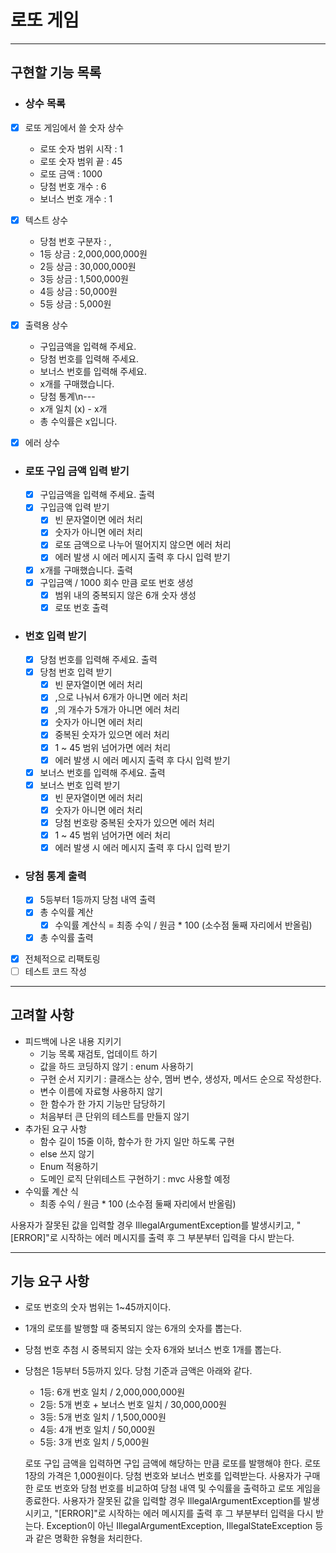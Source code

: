 # 로또 게임
*****
## 구현할 기능 목록

- ### 상수 목록
- [x] 로또 게임에서 쓸 숫자 상수
  - 로또 숫자 범위 시작 : 1
  - 로또 숫자 범위 끝 : 45
  - 로또 금액 : 1000
  - 당첨 번호 개수 : 6
  - 보너스 번호 개수 : 1


- [x] 텍스트 상수 
  - 당첨 번호 구분자 : ,
  - 1등 상금 : 2,000,000,000원
  - 2등 상금 : 30,000,000원
  - 3등 상금 : 1,500,000원
  - 4등 상금 : 50,000원
  - 5등 상금 : 5,000원
  
 
- [x] 출력용 상수
  - 구입금액을 입력해 주세요.
  - 당첨 번호를 입력해 주세요.
  - 보너스 번호를 입력해 주세요.
  - x개를 구매했습니다.
  - 당첨 통계\n---
  - x개 일치 (x) - x개
  - 총 수익률은 x입니다.
  

- [x] 에러 상수


- ### 로또 구입 금액 입력 받기
    - [x] 구입금액을 입력해 주세요. 출력
    - [x] 구입금액 입력 받기
        - [x] 빈 문자열이면 에러 처리
        - [x] 숫자가 아니면 에러 처리
        - [x] 로또 금액으로 나누어 떨어지지 않으면 에러 처리
        - [x] 에러 발생 시 에러 메시지 출력 후 다시 입력 받기
    - [x] x개를 구매했습니다. 출력
    - [x] 구입금액 / 1000 회수 만큼 로또 번호 생성
      - [x] 범위 내의 중복되지 않은 6개 숫자 생성
      - [x] 로또 번호 출력

- ### 번호 입력 받기
    - [x] 당첨 번호를 입력해 주세요. 출력
    - [x] 당첨 번호 입력 받기
      - [x] 빈 문자열이면 에러 처리
      - [x] ,으로 나눠서 6개가 아니면 에러 처리
      - [x] ,의 개수가 5개가 아니면 에러 처리
      - [x] 숫자가 아니면 에러 처리
      - [x] 중복된 숫자가 있으면 에러 처리
      - [x] 1 ~ 45 범위 넘어가면 에러 처리
      - [x] 에러 발생 시 에러 메시지 출력 후 다시 입력 받기
    - [x] 보너스 번호를 입력해 주세요. 출력
    - [x] 보너스 번호 입력 받기
      - [x] 빈 문자열이면 에러 처리
      - [x] 숫자가 아니면 에러 처리
      - [x] 당첨 번호랑 중복된 숫자가 있으면 에러 처리
      - [x] 1 ~ 45 범위 넘어가면 에러 처리
      - [x] 에러 발생 시 에러 메시지 출력 후 다시 입력 받기

- ### 당첨 통계 출력
    - [x] 5등부터 1등까지 당첨 내역 출력
    - [x] 총 수익률 계산
      - [x] 수익률 계산식 = 최종 수익 / 원금 * 100 (소수점 둘째 자리에서 반올림)
    - [x] 총 수익률 출력

- [x] 전체적으로 리팩토링
- [ ] 테스트 코드 작성
****

## 고려할 사항

- 피드백에 나온 내용 지키기
  - 기능 목록 재검토, 업데이트 하기
  - 값을 하드 코딩하지 않기 : enum 사용하기
  - 구현 순서 지키기 : 클래스는 상수, 멤버 변수, 생성자, 메서드 순으로 작성한다.
  - 변수 이름에 자료형 사용하지 않기
  - 한 함수가 한 가지 기능만 담당하기
  - 처음부터 큰 단위의 테스트를 만들지 않기
- 추가된 요구 사항
  - 함수 길이 15줄 이하, 함수가 한 가지 일만 하도록 구현
  - else 쓰지 않기
  - Enum 적용하기
  - 도메인 로직 단위테스트 구현하기 : mvc 사용할 예정
- 수익률 계산 식
  - 최종 수익 / 원금 * 100 (소수점 둘째 자리에서 반올림)


사용자가 잘못된 값을 입력할 경우 IllegalArgumentException를 발생시키고, 
"[ERROR]"로 시작하는 에러 메시지를 출력 후 그 부분부터 입력을 다시 받는다.

****

## 기능 요구 사항

- 로또 번호의 숫자 범위는 1~45까지이다.
- 1개의 로또를 발행할 때 중복되지 않는 6개의 숫자를 뽑는다.
- 당첨 번호 추첨 시 중복되지 않는 숫자 6개와 보너스 번호 1개를 뽑는다.
- 당첨은 1등부터 5등까지 있다. 당첨 기준과 금액은 아래와 같다.
    - 1등: 6개 번호 일치 / 2,000,000,000원
    - 2등: 5개 번호 + 보너스 번호 일치 / 30,000,000원
    - 3등: 5개 번호 일치 / 1,500,000원
    - 4등: 4개 번호 일치 / 50,000원
    - 5등: 3개 번호 일치 / 5,000원


  로또 구입 금액을 입력하면 구입 금액에 해당하는 만큼 로또를 발행해야 한다.
  로또 1장의 가격은 1,000원이다.
  당첨 번호와 보너스 번호를 입력받는다.
  사용자가 구매한 로또 번호와 당첨 번호를 비교하여 당첨 내역 및 수익률을 출력하고 로또 게임을 종료한다.
  사용자가 잘못된 값을 입력할 경우 IllegalArgumentException를 발생시키고, "[ERROR]"로 시작하는 에러 메시지를 출력 후 그 부분부터 입력을 다시 받는다.
  Exception이 아닌 IllegalArgumentException, IllegalStateException 등과 같은 명확한 유형을 처리한다.